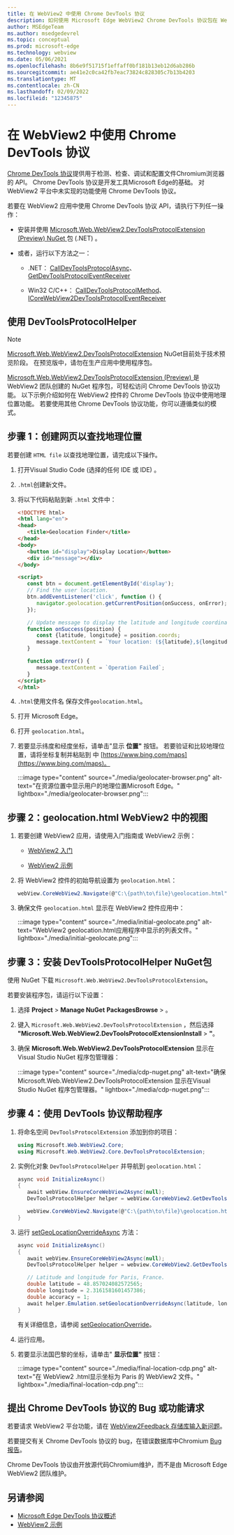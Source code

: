 ```yaml
---
title: 在 WebView2 中使用 Chrome DevTools 协议
description: 如何使用 Microsoft Edge WebView2 Chrome DevTools 协议包在 WebView2 应用中使用 Chrome NuGet协议。
author: MSEdgeTeam
ms.author: msedgedevrel
ms.topic: conceptual
ms.prod: microsoft-edge
ms.technology: webview
ms.date: 05/06/2021
ms.openlocfilehash: 8b6e9f51715f1effaff0bf181b13eb12d6ab286b
ms.sourcegitcommit: ae41e2c0ca42fb7eac73824c828305c7b13b4203
ms.translationtype: MT
ms.contentlocale: zh-CN
ms.lasthandoff: 02/09/2022
ms.locfileid: "12345875"
---
```

# <a name="use-the-chrome-devtools-protocol-in-webview2"></a>在 WebView2 中使用 Chrome DevTools 协议

[Chrome DevTools 协议](https://chromedevtools.github.io/devtools-protocol)提供用于检测、检查、调试和配置文件Chromium浏览器的 API。  Chrome DevTools 协议是开发工具Microsoft Edge的基础。  对 WebView2 平台中未实现的功能使用 Chrome DevTools 协议。

若要在 WebView2 应用中使用 Chrome DevTools 协议 API，请执行下列任一操作：

*  安装并使用 [Microsoft.Web.WebView2.DevToolsProtocolExtension (Preview) NuGet ](https://www.nuget.org/packages/Microsoft.Web.WebView2.DevToolsProtocolExtension) 包 (.NET) 。

*  或者，运行以下方法之一：

   *  .NET： [CallDevToolsProtocolAsync](/dotnet/api/microsoft.web.webview2.core.corewebview2.calldevtoolsprotocolmethodasync?view=webview2-dotnet-1.0.774.44&preserve-view=true#Microsoft_Web_WebView2_Core_CoreWebView2_CallDevToolsProtocolMethodAsync_System_String_System_String_)、 [GetDevToolsProtocolEventReceiver](/dotnet/api/microsoft.web.webview2.core.corewebview2.getdevtoolsprotocoleventreceiver?view=webview2-dotnet-1.0.774.44&preserve-view=true)

   *  Win32 C/C++： [CallDevToolsProtocolMethod](/microsoft-edge/webview2/reference/win32/icorewebview2?view=webview2-1.0.774.44&preserve-view=true#calldevtoolsprotocolmethod)、 [ICoreWebView2DevToolsProtocolEventReceiver](/microsoft-edge/webview2/reference/win32/icorewebview2devtoolsprotocoleventreceiver?view=webview2-1.0.774.44&preserve-view=true)


<!-- ====================================================================== -->
## <a name="use-devtoolsprotocolhelper"></a>使用 DevToolsProtocolHelper

> [!NOTE]
> [Microsoft.Web.WebView2.DevToolsProtocolExtension](https://www.nuget.org/packages/Microsoft.Web.WebView2.DevToolsProtocolExtension) NuGet目前处于技术预览阶段。  在预览版中，请勿在生产应用中使用程序包。

[Microsoft.Web.WebView2.DevToolsProtocolExtension (Preview) ](https://www.nuget.org/packages/Microsoft.Web.WebView2.DevToolsProtocolExtension) 是 WebView2 团队创建的 NuGet 程序包，可轻松访问 Chrome DevTools 协议功能。  以下示例介绍如何在 WebView2 控件的 Chrome DevTools 协议中使用地理位置功能。  若要使用其他 Chrome DevTools 协议功能，你可以遵循类似的模式。


<!-- ====================================================================== -->
## <a name="step-1-create-a-webpage-to-find-your-geolocation"></a>步骤 1：创建网页以查找地理位置

若要创建 `HTML file` 以查找地理位置，请完成以下操作。

1. 打开Visual Studio Code (选择的任何 IDE 或 IDE) 。

1. `.html`创建新文件。

1. 将以下代码粘贴到新 `.html` 文件中：

   ```html
   <!DOCTYPE html>
   <html lang="en">
   <head>
      <title>Geolocation Finder</title>
   </head>
   <body>
      <button id="display">Display Location</button>
      <div id="message"></div>
   </body>
   
   <script>
      const btn = document.getElementById('display');
      // Find the user location.
      btn.addEventListener('click', function () {
         navigator.geolocation.getCurrentPosition(onSuccess, onError);
      });
   
      // Update message to display the latitude and longitude coordinates.
      function onSuccess(position) {
         const {latitude, longitude} = position.coords;
         message.textContent = `Your location: (${latitude},${longitude})`;
      }
   
      function onError() {
         message.textContent = `Operation Failed`;
      }
   </script>
   </html>
   ```

1. `.html`使用文件名 保存文件`geolocation.html`。

1. 打开 Microsoft Edge。

1. 打开 `geolocation.html`。

1. 若要显示纬度和经度坐标，请单击"显示 **位置"** 按钮。  若要验证和比较地理位置，请将坐标复制并粘贴到 中 [https://www.bing.com/maps](https://www.bing.com/maps)。

   :::image type="content" source="./media/geolocater-browser.png" alt-text="在资源位置中显示用户的地理位置Microsoft Edge。" lightbox="./media/geolocater-browser.png":::


<!-- ====================================================================== -->
## <a name="step-2-display-geolocationhtml-in-a-webview2"></a>步骤 2：geolocation.html WebView2 中的视图

1. 若要创建 WebView2 应用，请使用入门指南或 WebView2 示例：

   * [WebView2 入门](../get-started/get-started.md)

   * [WebView2 示例](https://github.com/MicrosoftEdge/WebView2Samples)

1. 将 WebView2 控件的初始导航设置为 `geolocation.html`：

   ```csharp
   webView.CoreWebView2.Navigate(@"C:\{path\to\file}\geolocation.html");
   ```

1. 确保文件 `geolocation.html` 显示在 WebView2 控件应用中：

   :::image type="content" source="./media/initial-geolocate.png" alt-text="WebView2 geolocation.html应用程序中显示的列表文件。" lightbox="./media/initial-geolocate.png":::


<!-- ====================================================================== -->
## <a name="step-3-install-the-devtoolsprotocolhelper-nuget-package"></a>步骤 3：安装 DevToolsProtocolHelper NuGet包

使用 NuGet 下载 `Microsoft.Web.WebView2.DevToolsProtocolExtension`。

若要安装程序包，请运行以下设置：

1. 选择 **Project** >  **Manage NuGet** **PackagesBrowse** > 。

1. 键入 `Microsoft.Web.WebView2.DevToolsProtocolExtension` ，然后选择 **"Microsoft.Web.WebView2.DevToolsProtocolExtensionInstall** > **"**。

1. 确保 **Microsoft.Web.WebView2.DevToolsProtocolExtension** 显示在Visual Studio NuGet 程序包管理器：

   :::image type="content" source="./media/cdp-nuget.png" alt-text="确保 Microsoft.Web.WebView2.DevToolsProtocolExtension 显示在Visual Studio NuGet 程序包管理器。" lightbox="./media/cdp-nuget.png":::


<!-- ====================================================================== -->
## <a name="step-4-use-devtools-protocol-helper"></a>步骤 4：使用 DevTools 协议帮助程序

1. 将命名空间 `DevToolsProtocolExtension` 添加到你的项目：

   ```csharp
   using Microsoft.Web.WebView2.Core;
   using Microsoft.Web.WebView2.Core.DevToolsProtocolExtension;
   ```

1. 实例化对象 `DevToolsProtocolHelper` 并导航到 `geolocation.html`：

   ```csharp
   async void InitializeAsync()
   {
      await webView.EnsureCoreWebView2Async(null);
      DevToolsProtocolHelper helper = webView.CoreWebView2.GetDevToolsProtocolHelper();

      webView.CoreWebView2.Navigate(@"C:\{path\to\file}\geolocation.html");
   }
   ```

1. 运行 [setGeoLocationOverrideAsync](https://chromedevtools.github.io/devtools-protocol/tot/Emulation/#method-setGeolocationOverride) 方法：

   ```csharp
   async void InitializeAsync()
   {
      await webView.EnsureCoreWebView2Async(null);
      DevToolsProtocolHelper helper = webview.CoreWebView2.GetDevToolsProtocolHelper();

      // Latitude and longitude for Paris, France.
      double latitude = 48.857024082572565;
      double longitude = 2.3161581601457386;
      double accuracy = 1;
      await helper.Emulation.setGeolocationOverrideAsync(latitude, longitude, accuracy);
   }
   ```

   有关详细信息，请参阅 [setGeolocationOverride](https://chromedevtools.github.io/devtools-protocol/tot/Emulation/#method-setGeolocationOverride)。

1. 运行应用。

1. 若要显示法国巴黎的坐标，请单击" **显示位置"** 按钮：

   :::image type="content" source="./media/final-location-cdp.png" alt-text="在 WebView2 .html显示坐标为 Paris 的 WebView2 文件。" lightbox="./media/final-location-cdp.png":::


<!-- ====================================================================== -->
## <a name="file-a-bug-or-feature-request-for-the-chrome-devtools-protocol"></a>提出 Chrome DevTools 协议的 Bug 或功能请求

若要请求 WebView2 平台功能，请在 [WebView2Feedback 存储库输入新问题](https://github.com/MicrosoftEdge/WebView2Feedback)。

若要提交有关 Chrome DevTools 协议的 bug，在错误数据库中Chromium [Bug 报告](https://bugs.chromium.org/p/chromium/issues/entry?components=Platform%3EDevTools%3EPlatform)。

Chrome DevTools 协议由开放源代码Chromium维护，而不是由 Microsoft Edge WebView2 团队维护。


<!-- ====================================================================== -->
## <a name="see-also"></a>另请参阅

* [Microsoft Edge DevTools 协议概述](../../devtools-protocol-chromium/index.md)
* [WebView2 示例](https://github.com/MicrosoftEdge/WebView2Samples)
